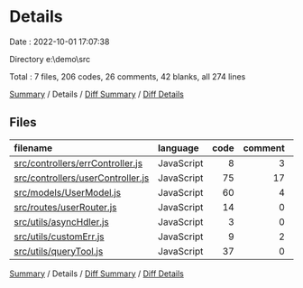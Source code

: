 # Details

Date : 2022-10-01 17:07:38

Directory e:\\demo\\src

Total : 7 files,  206 codes, 26 comments, 42 blanks, all 274 lines

[Summary](results.md) / Details / [Diff Summary](diff.md) / [Diff Details](diff-details.md)

## Files
| filename | language | code | comment | blank | total |
| :--- | :--- | ---: | ---: | ---: | ---: |
| [src/controllers/errController.js](/src/controllers/errController.js) | JavaScript | 8 | 3 | 1 | 12 |
| [src/controllers/userController.js](/src/controllers/userController.js) | JavaScript | 75 | 17 | 12 | 104 |
| [src/models/UserModel.js](/src/models/UserModel.js) | JavaScript | 60 | 4 | 8 | 72 |
| [src/routes/userRouter.js](/src/routes/userRouter.js) | JavaScript | 14 | 0 | 5 | 19 |
| [src/utils/asyncHdler.js](/src/utils/asyncHdler.js) | JavaScript | 3 | 0 | 1 | 4 |
| [src/utils/customErr.js](/src/utils/customErr.js) | JavaScript | 9 | 2 | 5 | 16 |
| [src/utils/queryTool.js](/src/utils/queryTool.js) | JavaScript | 37 | 0 | 10 | 47 |

[Summary](results.md) / Details / [Diff Summary](diff.md) / [Diff Details](diff-details.md)
